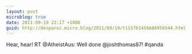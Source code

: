 ```yaml
---
layout: post
microblog: true
date: 2011-09-19 22:17 +1000
guid: http://desparoz.micro.blog/2011/09/19/t115761456686956544.html
---
```

Hear, hear! RT @AtheistAus: Well done @joshthomas87! #qanda

